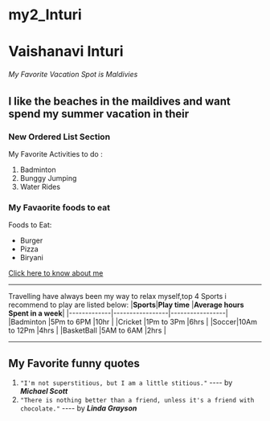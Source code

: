 # my2_Inturi
# Vaishanavi Inturi #
###### My Favorite Vacation Spot is Maldivies ######
I like the **beaches** in the **maildives** and want spend my summer vacation in their
---
### New Ordered List Section ###
My Favorite Activities to do :
1. Badminton
2. Bunggy Jumping
3. Water Rides
### My Favaorite foods to eat ###
Foods to Eat:
* Burger
* Pizza
* Biryani

[Click here to know about me](https://github.com/Vaishnavi130820/my2_Inturi/blob/main/MyStats.md)

---
Travelling have always been my way to relax myself,top 4 Sports i recommend to play are listed below:
|**Sports**|**Play time**       |**Average hours Spent in a week**|
|-------------|-----------------|-----------------|
|Badminton       |5Pm to 6PM  |10hr         |
|Cricket        |1Pm to 3Pm  |6hrs           |
|Soccer|10Am to 12Pm   |4hrs       |
|BasketBall       |5AM to 6AM         |2hrs          |

___
## My Favorite funny quotes
1. `"I'm not superstitious, but I am a little stitious."` ---- by  **_Michael Scott_**
2. `"There is nothing better than a friend, unless it's a friend with chocolate."` ---- by **_Linda Grayson_**



